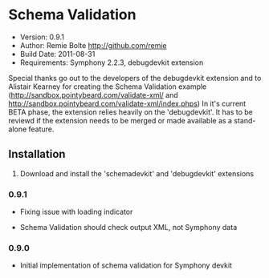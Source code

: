 # Schema Validation

* Version: 0.9.1
* Author: Remie Bolte <http://github.com/remie>
* Build Date: 2011-08-31
* Requirements: Symphony 2.2.3, debugdevkit extension

Special thanks go out to the developers of the debugdevkit extension and to Alistair Kearney for creating the Schema Validation example (http://sandbox.pointybeard.com/validate-xml/ and http://sandbox.pointybeard.com/validate-xml/index.phps)
In it's current BETA phase, the extension relies heavily on the 'debugdevkit'. It has to be reviewd if the extension needs to be merged or made available as a stand-alone feature.

## Installation

1. Download and install the 'schemadevkit' and 'debugdevkit' extensions 

### 0.9.1

* Fixing issue with loading indicator

* Schema Validation should check output XML, not Symphony data

### 0.9.0

* Initial implementation of schema validation for Symphony devkit
